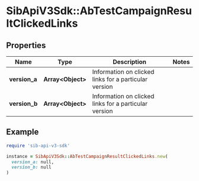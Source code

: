 # SibApiV3Sdk::AbTestCampaignResultClickedLinks

## Properties

| Name | Type | Description | Notes |
| ---- | ---- | ----------- | ----- |
| **version_a** | **Array&lt;Object&gt;** | Information on clicked links for a particular version |  |
| **version_b** | **Array&lt;Object&gt;** | Information on clicked links for a particular version |  |

## Example

```ruby
require 'sib-api-v3-sdk'

instance = SibApiV3Sdk::AbTestCampaignResultClickedLinks.new(
  version_a: null,
  version_b: null
)
```

